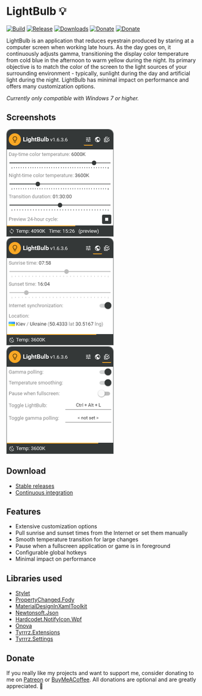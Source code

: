 # LightBulb 💡

[![Build](https://img.shields.io/appveyor/ci/Tyrrrz/LightBulb/master.svg)](https://ci.appveyor.com/project/Tyrrrz/LightBulb)
[![Release](https://img.shields.io/github/release/Tyrrrz/LightBulb.svg)](https://github.com/Tyrrrz/LightBulb/releases)
[![Downloads](https://img.shields.io/github/downloads/Tyrrrz/LightBulb/total.svg)](https://github.com/Tyrrrz/LightBulb/releases)
[![Donate](https://img.shields.io/badge/patreon-donate-yellow.svg)](https://patreon.com/Tyrrrz)
[![Donate](https://img.shields.io/badge/buymeacoffee-donate-yellow.svg)](https://buymeacoffee.com/Tyrrrz)

LightBulb is an application that reduces eyestrain produced by staring at a computer screen when working late hours. As the day goes on, it continuously adjusts gamma, transitioning the display color temperature from cold blue in the afternoon to warm yellow during the night. Its primary objective is to match the color of the screen to the light sources of your surrounding environment - typically, sunlight during the day and artificial light during the night. LightBulb has minimal impact on performance and offers many customization options.

_Currently only compatible with Windows 7 or higher._

## Screenshots

![general](.screenshots/general.png)
![geo](.screenshots/geo.png)
![advanced](.screenshots/advanced.png)

## Download

- [Stable releases](https://github.com/Tyrrrz/LightBulb/releases)
- [Continuous integration](https://ci.appveyor.com/project/Tyrrrz/LightBulb)

## Features

- Extensive customization options
- Pull sunrise and sunset times from the Internet or set them manually
- Smooth temperature transition for large changes
- Pause when a fullscreen application or game is in foreground
- Configurable global hotkeys
- Minimal impact on performance

## Libraries used

- [Stylet](https://github.com/canton7/Stylet)
- [PropertyChanged.Fody](https://github.com/Fody/PropertyChanged)
- [MaterialDesignInXamlToolkit](https://github.com/ButchersBoy/MaterialDesignInXamlToolkit)
- [Newtonsoft.Json](http://www.newtonsoft.com/json)
- [Hardcodet.NotifyIcon.Wpf](http://www.hardcodet.net/wpf-notifyicon)
- [Onova](https://github.com/Tyrrrz/Onova)
- [Tyrrrz.Extensions](https://github.com/Tyrrrz/Extensions)
- [Tyrrrz.Settings](https://github.com/Tyrrrz/Settings)

## Donate

If you really like my projects and want to support me, consider donating to me on [Patreon](https://patreon.com/tyrrrz) or [BuyMeACoffee](https://buymeacoffee.com/tyrrrz). All donations are optional and are greatly appreciated. 🙏